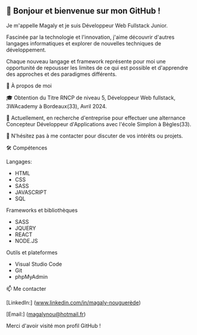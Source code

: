 ## 👋 Bonjour et bienvenue sur mon GitHub !
Je m'appelle Magaly et je suis Développeur Web Fullstack Junior.

Fascinée par la technologie et l'innovation, j'aime découvrir d'autres langages informatiques et explorer de nouvelles techniques de développement.

Chaque nouveau langage et framework représente pour moi une opportunité de repousser les limites de ce qui est possible et d'apprendre des approches et des paradigmes différents.

🚀 À propos de moi

🎓 Obtention du Titre RNCP de niveau 5, Développeur Web fullstack, 3WAcademy à Bordeaux(33), Avril 2024.

💼 Actuellement, en recherche d'entreprise pour effectuer une alternance Concepteur Développeur d'Applications avec l'école Simplon à  Bègles(33).

💬 N'hésitez pas à me contacter pour discuter de vos intérêts ou projets.

🛠️ Compétences

Langages:
- HTML
- CSS
- SASS
- JAVASCRIPT 
- SQL

Frameworks et bibliothèques
- SASS
- JQUERY
- REACT
- NODE.JS

Outils et plateformes

- Visual Studio Code
- Git
- phpMyAdmin

📫 Me contacter

[LinkedIn:] (www.linkedin.com/in/magaly-nouguerède)

[Email:] (magalynou@hotmail.fr)

Merci d'avoir visité mon profil GitHub ! 


